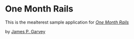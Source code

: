 # One Month Rails

This is the mealterest sample application for
[*One Month Rails*](http://onemonthrails.com)

by [James P. Garvey](https://www.facebook.com/JamesPatrickGarvey)